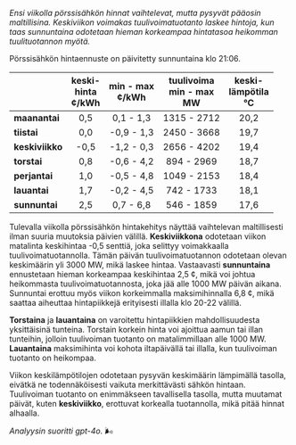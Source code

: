 *Ensi viikolla pörssisähkön hinnat vaihtelevat, mutta pysyvät pääosin maltillisina. Keskiviikon voimakas tuulivoimatuotanto laskee hintoja, kun taas sunnuntaina odotetaan hieman korkeampaa hintatasoa heikomman tuulituotannon myötä.*

Pörssisähkön hintaennuste on päivitetty sunnuntaina klo 21:06.

|             | keski-<br>hinta<br>¢/kWh | min - max<br>¢/kWh | tuulivoima<br>min - max<br>MW | keski-<br>lämpötila<br>°C |
|:-------------|:----------------:|:----------------:|:-------------:|:-------------:|
| **maanantai**  | 0,5             | 0,1 - 1,3        | 1315 - 2712   | 20,2          |
| **tiistai**    | 0,0             | -0,9 - 1,3       | 2450 - 3668   | 19,7          |
| **keskiviikko**| -0,5            | -1,2 - 0,3       | 2656 - 4202   | 19,4          |
| **torstai**    | 0,8             | -0,6 - 4,2       | 894 - 2969    | 18,7          |
| **perjantai**  | 1,0             | -0,5 - 4,8       | 1049 - 2153   | 18,4          |
| **lauantai**   | 1,7             | -0,2 - 4,5       | 742 - 1733    | 18,1          |
| **sunnuntai**  | 2,5             | 0,7 - 6,8        | 546 - 1859    | 17,6          |

Tulevalla viikolla pörssisähkön hintakehitys näyttää vaihtelevan maltillisesti ilman suuria muutoksia päivien välillä. **Keskiviikkona** odotetaan viikon matalinta keskihintaa -0,5 senttiä, joka selittyy voimakkaalla tuulivoimatuotannolla. Tämän päivän tuulivoimatuotannon odotetaan olevan keskimäärin yli 3000 MW, mikä laskee hintaa. Vastaavasti **sunnuntaina** ennustetaan hieman korkeampaa keskihintaa 2,5 ¢, mikä voi johtua heikommasta tuulivoimatuotannosta, joka jää alle 1000 MW päivän aikana. Sunnuntai erottuu myös viikon korkeimmalla maksimihinnalla 6,8 ¢, mikä saattaa aiheuttaa hintapiikkejä erityisesti illalla klo 20-22 välillä.

**Torstaina** ja **lauantaina** on varoitettu hintapiikkien mahdollisuudesta yksittäisinä tunteina. Torstain korkein hinta voi ajoittua aamun tai illan tunteihin, jolloin tuulivoiman tuotanto on matalimmillaan alle 1000 MW. **Lauantaina** maksimihinta voi kohota iltapäivällä tai illalla, kun tuulivoiman tuotanto on heikompaa.

Viikon keskilämpötilojen odotetaan pysyvän keskimäärin lämpimällä tasolla, eivätkä ne todennäköisesti vaikuta merkittävästi sähkön hintaan. Tuulivoiman tuotanto on enimmäkseen tavallisella tasolla, mutta muutamat päivät, kuten **keskiviikko**, erottuvat korkealla tuotannolla, mikä pitää hinnat alhaalla.

*Analyysin suoritti gpt-4o.* 🌬️
